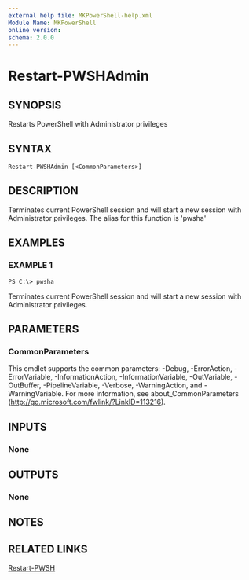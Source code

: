 ```yaml
---
external help file: MKPowerShell-help.xml
Module Name: MKPowerShell
online version:
schema: 2.0.0
---
```


# Restart-PWSHAdmin

## SYNOPSIS
Restarts PowerShell with Administrator privileges

## SYNTAX

```
Restart-PWSHAdmin [<CommonParameters>]
```

## DESCRIPTION
Terminates current PowerShell session and will start a new session with Administrator privileges.  The alias for this function is 'pwsha'

## EXAMPLES

### EXAMPLE 1
```
PS C:\> pwsha
```

Terminates current PowerShell session and will start a new session with Administrator privileges.

## PARAMETERS

### CommonParameters
This cmdlet supports the common parameters: -Debug, -ErrorAction, -ErrorVariable, -InformationAction, -InformationVariable, -OutVariable, -OutBuffer, -PipelineVariable, -Verbose, -WarningAction, and -WarningVariable. For more information, see about_CommonParameters (http://go.microsoft.com/fwlink/?LinkID=113216).

## INPUTS

### None

## OUTPUTS

### None

## NOTES

## RELATED LINKS

[Restart-PWSH](https://github.com/marckassay/MKPowerShell/blob/master/docs/Restart-PWSH.md)